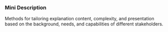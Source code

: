 ### Mini Description

Methods for tailoring explanation content, complexity, and presentation based on the background, needs, and capabilities of different stakeholders.
